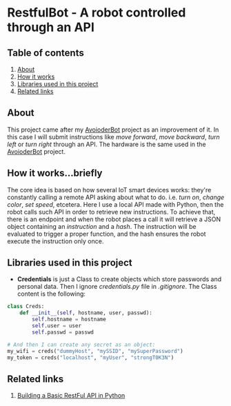 # RestfulBot - A robot controlled through an API

## Table of contents
1. [About](#about)
2. [How it works](#how-it-works)
3. [Libraries used in this project](#libraries-used-in-this-project)
4. [Related links](#related-links)

## About
This project came after my [AvoioderBot](https://github.com/jfdona23/AvoiderBot) project as an improvement of it. In this case I will submit instructions like *move forward*, *move backward*, *turn left* or *turn right* through an API.
The hardware is the same used in the [AvoioderBot](https://github.com/jfdona23/AvoiderBot) project.

## How it works...briefly
The core idea is based on how several IoT smart devices works: they're constantly calling a remote API asking about what to do. i.e. *turn on*, *change color*, *set speed*, etcetera.
Here I use a local API made with Python, then the robot calls such API in order to retrieve new instructions. To achieve that, there is an endpoint and when the robot places a call it will retrieve a JSON object containing an *instruction* and a *hash*.
The instruction will be evaluated to trigger a proper function, and the hash ensures the robot execute the instruction only once.

## Libraries used in this project
* **Credentials** is just a Class to create objects which store passwords and personal data. Then I ignore *credentials.py* file in *.gitignore*. The Class content is the following:
```python
class Creds:
    def __init__(self, hostname, user, passwd):
        self.hostname = hostname
        self.user = user
        self.passwd = passwd

# And then I can create any secret as an object:
my_wifi = creds("dummyHost", "mySSID", "mySuperPassword")
my_token = creds("localhost", "myUser", "strongT0K3N")
```

## Related links
1. [Building a Basic RestFul API in Python](https://www.codementor.io/@sagaragarwal94/building-a-basic-restful-api-in-python-58k02xsiq)